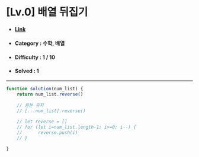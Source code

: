 # [Lv.0] 배열 뒤집기 
* #### [Link](https://school.programmers.co.kr/learn/courses/30/lessons/120821)
* #### Category : 수학, 배열 
* #### Difficulty : 1 / 10  
* #### Solved : 1

<hr />

```js
function solution(num_list) {
    return num_list.reverse()
    
    // 원본 유지 
    // [...num_list].reverse()
    
    // let reverse = []
    // for (let i=num_list.length-1; i>=0; i--) {
    //      reverse.push(i)
    // }      

}
```